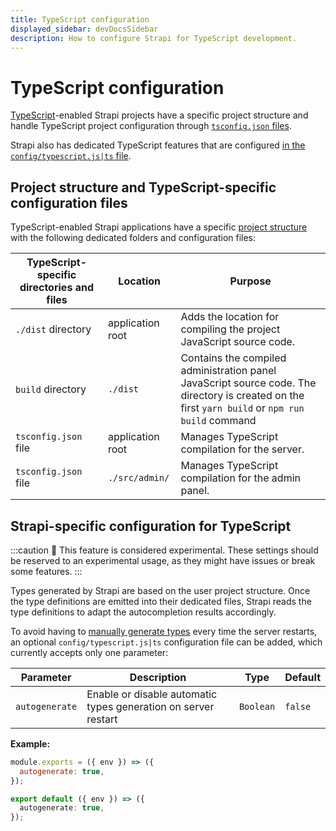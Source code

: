 ```yaml
---
title: TypeScript configuration
displayed_sidebar: devDocsSidebar
description: How to configure Strapi for TypeScript development.
---
```


# TypeScript configuration

[TypeScript](/dev-docs/typescript)-enabled Strapi projects have a specific project structure and handle TypeScript project configuration through [`tsconfig.json` files](#project-structure-and-typescript-specific-configuration-files).

Strapi also has dedicated TypeScript features that are configured [in the `config/typescript.js|ts` file](#strapi-specific-configuration-for-typescript).

## Project structure and TypeScript-specific configuration files

TypeScript-enabled Strapi applications have a specific [project structure](/dev-docs/project-structure) with the following dedicated folders and configuration files:

| TypeScript-specific directories and files | Location         | Purpose                                                                                                                                          |
| ----------------------------------------- | ---------------- | ------------------------------------------------------------------------------------------------------------------------------------------------ |
| `./dist` directory                        | application root | Adds the location for compiling the project JavaScript source code.                                                                              |
| `build` directory                         | `./dist`         | Contains the compiled administration panel JavaScript source code. The directory is created on the first `yarn build` or `npm run build` command |
| `tsconfig.json` file                      | application root | Manages TypeScript compilation for the server.                                                                                                   |
| `tsconfig.json` file                      | `./src/admin/`   | Manages TypeScript compilation for the admin panel.                                                                                              |

## Strapi-specific configuration for TypeScript

:::caution 🚧 This feature is considered experimental.
These settings should be reserved to an experimental usage, as they might have issues or break some features.
:::

Types generated by Strapi are based on the user project structure. Once the type definitions are emitted into their dedicated files, Strapi reads the type definitions to adapt the autocompletion results accordingly.

To avoid having to [manually generate types](/dev-docs/typescript#generate-typings-for-project-schemas) every time the server restarts, an optional `config/typescript.js|ts` configuration file can be added, which currently accepts only one parameter:

| Parameter      | Description                                                    | Type      | Default |
| -------------- | -------------------------------------------------------------- | --------- | ------- |
| `autogenerate` | Enable or disable automatic types generation on server restart | `Boolean` | `false` |

**Example:**

<Tabs groupId="js-ts">

<TabItem value="javascript" label="JavaScript">

```js title="./config/typescript.js"
module.exports = ({ env }) => ({
  autogenerate: true,
});
```

</TabItem>

<TabItem value="typescript" label="TypeScript">

```ts title="./config/typescript.ts"
export default ({ env }) => ({
  autogenerate: true,
});
```

</TabItem>

</Tabs>
